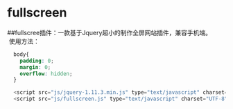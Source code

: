 # fullscreen
##fullscree插件：一款基于Jquery超小的制作全屏网站插件，兼容手机端。  
  使用方法：
```css
  body{
    padding: 0;
    margin: 0;
    overflow: hidden;
  }
```
```javascript
  <script src="js/jquery-1.11.3.min.js" type="text/javascript" charset="UTF-8"></script>
  <script src="js/fullscreen.js" type="text/javascript" charset="UTF-8"></script>
```
